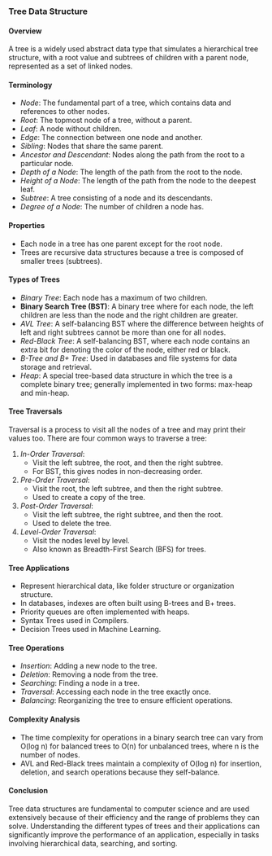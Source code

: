 ### Tree Data Structure

#### Overview
A tree is a widely used abstract data type that simulates a hierarchical tree structure, with a root value and subtrees of children with a parent node, represented as a set of linked nodes. 

#### Terminology
- *Node*: The fundamental part of a tree, which contains data and references to other nodes.
- *Root*: The topmost node of a tree, without a parent.
- *Leaf*: A node without children.
- *Edge*: The connection between one node and another.
- *Sibling*: Nodes that share the same parent.
- *Ancestor and Descendant*: Nodes along the path from the root to a particular node.
- *Depth of a Node*: The length of the path from the root to the node.
- *Height of a Node*: The length of the path from the node to the deepest leaf.
- *Subtree*: A tree consisting of a node and its descendants.
- *Degree of a Node*: The number of children a node has.

#### Properties
- Each node in a tree has one parent except for the root node.
- Trees are recursive data structures because a tree is composed of smaller trees (subtrees).

#### Types of Trees
- *Binary Tree*: Each node has a maximum of two children.
- **Binary Search Tree (BST)**: A binary tree where for each node, the left children are less than the node and the right children are greater.
- *AVL Tree*: A self-balancing BST where the difference between heights of left and right subtrees cannot be more than one for all nodes.
- *Red-Black Tree*: A self-balancing BST, where each node contains an extra bit for denoting the color of the node, either red or black.
- *B-Tree and B+ Tree*: Used in databases and file systems for data storage and retrieval.
- *Heap*: A special tree-based data structure in which the tree is a complete binary tree; generally implemented in two forms: max-heap and min-heap.

#### Tree Traversals
Traversal is a process to visit all the nodes of a tree and may print their values too. There are four common ways to traverse a tree:
1. *In-Order Traversal*:
   - Visit the left subtree, the root, and then the right subtree.
   - For BST, this gives nodes in non-decreasing order.
2. *Pre-Order Traversal*:
   - Visit the root, the left subtree, and then the right subtree.
   - Used to create a copy of the tree.
3. *Post-Order Traversal*:
   - Visit the left subtree, the right subtree, and then the root.
   - Used to delete the tree.
4. *Level-Order Traversal*:
   - Visit the nodes level by level.
   - Also known as Breadth-First Search (BFS) for trees.

#### Tree Applications
- Represent hierarchical data, like folder structure or organization structure.
- In databases, indexes are often built using B-trees and B+ trees.
- Priority queues are often implemented with heaps.
- Syntax Trees used in Compilers.
- Decision Trees used in Machine Learning.

#### Tree Operations
- *Insertion*: Adding a new node to the tree.
- *Deletion*: Removing a node from the tree.
- *Searching*: Finding a node in a tree.
- *Traversal*: Accessing each node in the tree exactly once.
- *Balancing*: Reorganizing the tree to ensure efficient operations.

#### Complexity Analysis
- The time complexity for operations in a binary search tree can vary from O(log n) for balanced trees to O(n) for unbalanced trees, where n is the number of nodes.
- AVL and Red-Black trees maintain a complexity of O(log n) for insertion, deletion, and search operations because they self-balance.

#### Conclusion
Tree data structures are fundamental to computer science and are used extensively because of their efficiency and the range of problems they can solve. Understanding the different types of trees and their applications can significantly improve the performance of an application, especially in tasks involving hierarchical data, searching, and sorting.
